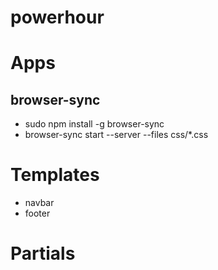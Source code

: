 powerhour
=========

# Apps
## browser-sync
* sudo npm install -g browser-sync
* browser-sync start --server --files css/*.css

# Templates
* navbar
* footer

# Partials
